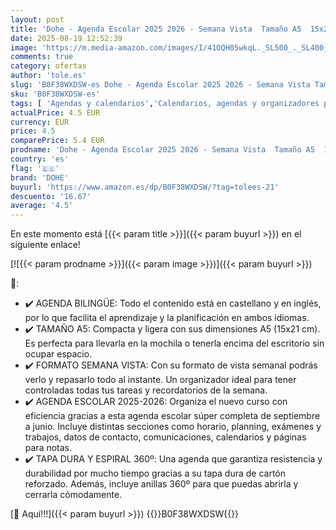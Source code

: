 ```yaml
---
layout: post
title: 'Dohe - Agenda Escolar 2025 2026 - Semana Vista  Tamaño A5  15x21 cm   Español e Inglés  Septiembre a Junio  Cierre de Espiral  Tapa Dura - SYSTEM Azul'
date: 2025-08-19 12:52:39
image: 'https://m.media-amazon.com/images/I/41OQH05wkqL._SL500_._SL400_.jpg'
comments: true
category: ofertas
author: 'tole.es'
slug: 'B0F38WXDSW-es Dohe - Agenda Escolar 2025 2026 - Semana Vista Tamaño A5...'
sku: 'B0F38WXDSW-es'
tags: [ 'Agendas y calendarios','Calendarios, agendas y organizadores personales','Oficina y papelería','dohe','escolar','🇪🇸', ]
actualPrice: 4.5 EUR
currency: EUR
price: 4.5
comparePrice: 5.4 EUR
prodname: 'Dohe - Agenda Escolar 2025 2026 - Semana Vista  Tamaño A5  15x21 cm   Español e Inglés  Septiembre a Junio  Cierre de Espiral  Tapa Dura - SYSTEM Azul'
country: 'es'
flag: '🇪🇸'
brand: 'DOHE'
buyurl: 'https://www.amazon.es/dp/B0F38WXDSW/?tag=tolees-21'
descuento: '16.67'
average: '4.5'
---
```


En este momento está [{{< param title >}}]({{< param buyurl >}}) en el siguiente enlace!

[![{{< param prodname >}}]({{< param image >}})]({{< param buyurl >}})

🔎:

- ✔️ AGENDA BILINGÜE: Todo el contenido está en castellano y en inglés, por lo que facilita el aprendizaje y la planificación en ambos idiomas.
- ✔️ TAMAÑO A5: Compacta y ligera con sus dimensiones A5 (15x21 cm). Es perfecta para llevarla en la mochila o tenerla encima del escritorio sin ocupar espacio.
- ✔️ FORMATO SEMANA VISTA: Con su formato de vista semanal podrás verlo y repasarlo todo al instante. Un organizador ideal para tener controladas todas tus tareas y recordatorios de la semana.
- ✔️ AGENDA ESCOLAR 2025-2026: Organiza el nuevo curso con eficiencia gracias a esta agenda escolar súper completa de septiembre a junio. Incluye distintas secciones como horario, planning, exámenes y trabajos, datos de contacto, comunicaciones, calendarios y páginas para notas.
- ✔️ TAPA DURA Y ESPIRAL 360º: Una agenda que garantiza resistencia y durabilidad por mucho tiempo gracias a su tapa dura de cartón reforzado. Además, incluye anillas 360º para que puedas abrirla y cerrarla cómodamente.

[🛒 Aquí!!!]({{< param buyurl >}})
{{<world>}}B0F38WXDSW{{</world>}}
